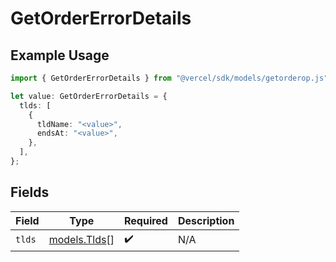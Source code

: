 # GetOrderErrorDetails

## Example Usage

```typescript
import { GetOrderErrorDetails } from "@vercel/sdk/models/getorderop.js";

let value: GetOrderErrorDetails = {
  tlds: [
    {
      tldName: "<value>",
      endsAt: "<value>",
    },
  ],
};
```

## Fields

| Field                              | Type                               | Required                           | Description                        |
| ---------------------------------- | ---------------------------------- | ---------------------------------- | ---------------------------------- |
| `tlds`                             | [models.Tlds](../models/tlds.md)[] | :heavy_check_mark:                 | N/A                                |